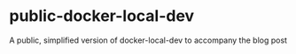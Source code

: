 # public-docker-local-dev
A public, simplified version of docker-local-dev to accompany the blog post
